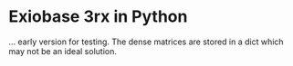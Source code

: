 # Exiobase 3rx in Python
... early version for testing. The dense matrices are stored in a dict which may not be an ideal solution.